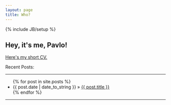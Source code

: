 ```yaml
---
layout: page
title: Who?
---
```

{% include JB/setup %}

## Hey, it's me, Pavlo!

[Here's my short CV.](http://pavlo.me/assets/pavlo-manovi-cv-short.pdf)

Recent Posts:

***

<ul class="posts">
  {% for post in site.posts %}
    <li><span>{{ post.date | date_to_string }}</span> &raquo; <a href="{{ BASE_PATH }}{{ post.url }}">{{ post.title }}</a></li>
  {% endfor %}
</ul>

***


